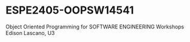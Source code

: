 # ESPE2405-OOPSW14541
Object Oriented Programming for SOFTWARE ENGINEERING
Workshops Edison Lascano, U3
